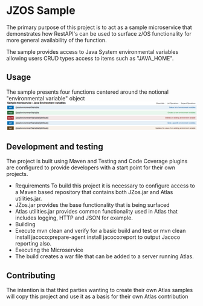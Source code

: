 # JZOS Sample

The primary purpose of this project is to act as a sample microservice that demonstrates how RestAPI's can be used to surface z/OS functionality for more general availability of the function.

The sample provides access to Java System environmental variables allowing users CRUD types access to items such as "JAVA_HOME".

## Usage
The sample presents four functions centered around the notional "environmental variable" object
![Image of swagger declariont](./swagger.png)

## Development and testing
The project is built using Maven and Testing and Code Coverage plugins are configured to provide developers with a start point for their own projects.

* Requirements
To build this project it is necessary to configure access to a Maven based repository that contains both JZos.jar and Atlas utilities.jar.
* JZos.jar provides the base functionality that is being surfaced
* Atlas utilities.jar provides common functionality used in Atlas that includes logging, HTTP and JSON for example.
* Building
* Execute mvn clean and verify for a basic build and test or mvn clean install jacoco:prepare-agent install jacoco:report to output Jacoco reporting also.
* Executing the Microservice
* The build creates a war file that can be added to a server running Atlas.

## Contributing
The intention is that third parties wanting to create their own Atlas samples will copy this project and use it as a basis for their own Atlas contribution
